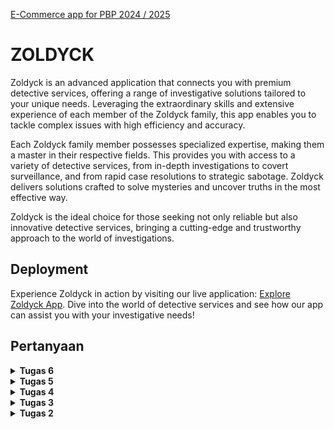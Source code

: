 [E-Commerce app for PBP 2024 / 2025](../)


# ZOLDYCK


Zoldyck is an advanced application that connects you with premium detective services, offering a range of investigative solutions tailored to your unique needs. Leveraging the extraordinary skills and extensive experience of each member of the Zoldyck family, this app enables you to tackle complex issues with high efficiency and accuracy.

Each Zoldyck family member possesses specialized expertise, making them a master in their respective fields. This provides you with access to a variety of detective services, from in-depth investigations to covert surveillance, and from rapid case resolutions to strategic sabotage. Zoldyck delivers solutions crafted to solve mysteries and uncover truths in the most effective way.

Zoldyck is the ideal choice for those seeking not only reliable but also innovative detective services, bringing a cutting-edge and trustworthy approach to the world of investigations.

## Deployment

Experience Zoldyck in action by visiting our live application: [Explore Zoldyck App](http://brenda-po-zoldyck.pbp.cs.ui.ac.id). Dive into the world of detective services and see how our app can assist you with your investigative needs!


## Pertanyaan

<details>
  <summary><strong>Tugas 6</strong></summary>

## Langkah-langkah Pengimplementasian
### Mengubah Tugas 5 Menjadi Menggunakan AJAX GET dan AJAX POST

**Membuat Fungsi untuk Menambahkan Mood dengan AJAX**
Tambahkan kedua impor berikut pada file `views.py` dan buatlah fungsi baru pada `views.py` dengan nama `add_mood_entry_ajax` yang menerima parameter `request` seperti berikut.

```python
from django.views.decorators.csrf import csrf_exempt
from django.views.decorators.http import require_POST

...

@csrf_exempt
@require_POST
def add_product_ajax(request):
    try:
        # Log the incoming data
        print("Received POST data:", request.POST)
        print("Received FILES:", request.FILES)

        name = request.POST.get("name")
        price = request.POST.get("price")
        description = request.POST.get("description")
        service = request.POST.get("service")
        experience = request.POST.get("experience")
        rating = request.POST.get("rating")
        stock = request.POST.get("stock")
        photo = request.FILES.get("photo")
        user = request.user

        new_product = Product(
            name=name,
            price=price,
            description=description,
            service=service,
            experience=experience,
            rating=rating,
            stock=stock,
            user=user
        )
        if photo:
            new_product.photo = photo
        new_product.save()

        # Return the new product data as JSON
        return HttpResponse(
            serializers.serialize('json', [new_product]),
            content_type='application/json',
        )
    except Exception as e:
        return HttpResponse(str(e), status=500)
```

**Menambahkan Routing Untuk Fungsi add_mood_entry_ajax**

Buka `urls.py` yang ada pada subdirektori main, impor fungsi `add_product_ajax` dan tambahkan path url ke dalam urlpatterns untuk mengakses fungsi yang sudah diimpor.

```python
from main.views import ..., add_mood_entry_ajax

...

urlpatterns = [
    ...
    path('create-product-ajax/', views.add_product_ajax, name='add_product_ajax'),
]
```

**Menampilkan Data Mood Entry dengan fetch() API**

Bukalah berkas `views.py` dan hapus dua baris berikut.

```python
model = Product.objects.filter(user=request.user)

...

'model': services,
```

Bukalah berkas `views.py` dan ubahlah baris pertama views untuk `show_json` dan `show_xml` seperti berikut.

```python
data = Product.objects.filter(user=request.user)```

Bukalah berkas `main.html`. Hapus bagian block conditional `services` untuk menampilkan `card_product` ketika kosong atau tidak. Untuk memperjelas, inilah block kode yang perlu kamu hapus.

```python
...
{% if not services %}
    <div class="flex flex-col items-center justify-center min-h-[24rem] p-6">
        <img src="{% static 'image/zoldyck-family.png' %}" alt="Sad face" class="w-32 h-32 mb-4"/>
        <p class="text-center text-gray-600 mt-4">Belum ada jasa pada Zoldyck Detective Services.</p>
    </div>
    {% else %}
    <!-- Only card_product is inside grid with 2 columns -->
    <div class="grid grid-cols-1 md:grid-cols-2 gap-8">
        {% for product in services %}
        {% include "card_product.html" %}
        {% endfor %}
    </div>
    {% endif %}
...
```

Setelah menghapus block conditional tersebut, tambahkan potongan kode ini di tempat yang sama.

```python
...
<div id="product_card"></div>
...
```

Buatlah block `<script>` di bagian bawah berkas (sebelum `{% endblock content %}`) dan buatlah fungsi baru pada block `<script>` tersebut dengan nama `getProduct`, `refreshProducts` yang digunakan untuk me-refresh data moods secara asinkronus, `addProduct` untuk menambahkan Data Product dengan AJAX, dan fungsi-fungsi JavaScript agar modal dapat berfungsi, apabiila menggunakan vanilla Tailwind. Serta, tambahkan sebuah event listener pada form yang ada di modal untuk menjalankan fungsi `addProduct()`.

```python
...
<script>
    const modal = document.getElementById('crudModal');
    const closeModalBtn = document.getElementById('closeModalBtn');
    const cancelButton = document.getElementById('cancelButton');
    const submitButton = document.getElementById('submitProduct');

    function showModal() {
        modal.classList.remove('hidden');
    }
    
    function hideModal() {
        modal.classList.add('hidden');
    }
    
    async function getProducts() {
        return fetch("{% url 'main:show_json' %}").then((res) => res.json())
    }
    
    async function addProduct() {
        const form = document.getElementById('productForm');
        const formData = new FormData(form);
        
        try {
            const response = await fetch("{% url 'main:add_product_ajax' %}", {
                method: "POST",
                body: formData,
            });
            
            if (!response.ok) {
                throw new Error('Network response was not ok');
            }
            
            const jsonResponse = await response.json();
            console.log('Server response:', jsonResponse);  // For debugging
            
            form.reset();
            hideModal();
            await refreshProducts();
        } catch (error) {
            console.error('Error:', error);
        }
    }

    async function refreshProducts() {
        try {
            const response = await fetch("{% url 'main:show_json' %}");
            const products = await response.json();
            
            const productContainer = document.getElementById("product_cards");
            productContainer.innerHTML = "";
            
            if (products.length === 0) {
                productContainer.innerHTML = `
                    <div class="flex flex-col items-center justify-center min-h-[24rem] p-6">
                        <img src="{% static 'image/zoldyck-family.png' %}" alt="No products" class="w-32 h-32 mb-4"/>
                        <p class="text-center text-gray-600 mt-4">Belum ada jasa pada Zoldyck Detective Services.</p>
                    </div>
                `;
            } else {
                const grid = document.createElement('div');
                grid.className = 'grid grid-cols-1 md:grid-cols-2 gap-8';
                
                products.forEach((item) => {
                    const name = DOMPurify.sanitize(item.fields.name);
                    const price = DOMPurify.sanitize(item.fields.price);
                    const photoUrl = item.fields.photo ? `/media/${item.fields.photo}` : '{% static "image/placeholder.png" %}';
                    const card = document.createElement('div');
                    card.className = 'bg-white rounded-lg shadow-md overflow-hidden transition-transform transform hover:scale-105 duration-300';
                    card.innerHTML = `
                        <div class="relative">
                            <img src="${photoUrl}" alt="${item.fields.name}" class="w-full h-64 object-cover">
                            
                            <div class="absolute bottom-0 left-0 right-0 bg-gradient-to-t from-black to-transparent p-6 text-white">
                                <h3 class="font-bold text-3xl mb-2">${item.fields.name}</h3>
                                <p class="text-lg mb-4">${item.fields.service}</p>
                            </div>
                        </div>
                        
                        <div class="flex justify-between items-center p-6">
                            <a href="/product/${item.pk}/" class="px-6 py-2 bg-blue-500 text-white text-lg font-medium rounded-full hover:bg-blue-600 transition">
                                Selengkapnya
                            </a>
                        </div>
                    `;
                    grid.appendChild(card);
                });
                productContainer.appendChild(grid);
            }
        } catch (error) {
            console.error('Error refreshing products:', error);
        }
    }

    // Make sure these event listeners are set up
    document.addEventListener('DOMContentLoaded', function() {
        document.getElementById('submitProduct').addEventListener('click', addProduct);
        document.getElementById('closeModalBtn').addEventListener('click', hideModal);
        document.getElementById('cancelButton').addEventListener('click', hideModal);
        refreshProducts();
    });
</script>
```

Ubahlah bagian tombol Add New Mood Entry dan tambahkan tombol baru untuk melakukan penambahan data dengan AJAX.

```python
...
        <a href="{% url 'main:create_product_form' %}" 
        class="inline-flex justify-center items-center px-8 py-3 border border-gray-300 text-base font-medium rounded-full text-gray-700 bg-white hover:bg-gray-50 focus:outline-none focus:ring-2 focus:ring-offset-2 focus:ring-gray-500">
            <span>Add New Product</span>
            <svg class="ml-2 w-5 h-5" fill="none" stroke="currentColor" viewBox="0 0 24 24">
                <path stroke-linecap="round" stroke-linejoin="round" stroke-width="2" d="M12 4v16m8-8H4"></path>
            </svg>
        </a>
        <button 
            data-modal-target="crudModal" 
            data-modal-toggle="crudModal" 
            class="inline-flex justify-center items-center px-8 py-3 border border-transparent text-base font-medium rounded-full text-white bg-gray-900 hover:bg-gray-800 focus:outline-none focus:ring-2 focus:ring-offset-2 focus:ring-gray-500"
            onclick="showModal();">
            <span>Add New Product by AJAX</span>
            <svg class="ml-2 w-5 h-5" fill="none" stroke="currentColor" viewBox="0 0 24 24">
                <path stroke-linecap="round" stroke-linejoin="round" stroke-width="2" d="M12 4v16m8-8H4"></path>
            </svg>
        </button>
...
```

**Menambahkan strip_tags untuk "Membersihkan" Data Baru**

Bukalah berkas `views.py` dan `forms.py` dan tambahkan impor berikut.

```python
from django.utils.html import strip_tags
```

Pada fungsi `add_mood_entry_ajax` di `views.py`, gunakanlah fungsi `strip_tags` pada data name dan price sebelum data tersebut dimasukkan ke dalam Product.

```python
...
@csrf_exempt
@require_POST
def add_product_ajax(request):
    try:
        # Log the incoming data
        print("Received POST data:", request.POST)
        print("Received FILES:", request.FILES)

        name = strip_tags(request.POST.get("name"))
        price = strip_tags(request.POST.get("price"))
...
```

Pada class `ProductEntryForm` di `forms.py ` tambahkan kedua method berikut.

```python
...
class ProductEntryForm(forms.ModelForm):
    class Meta:
...

    def clean_name(self):
        name = self.cleaned_data["name"]
        return strip_tags(name)

    def clean_price(self):
        price = self.cleaned_data["price"]
        return strip_tags(price)
```

**Membersihkan Data dengan DOMPurify**

Bukalah berkas `main.html` dan tambahkan potongan kode berikut pada block `meta`. Setelah itu, pada fungsi `refreshProduct` yang telah ditambahkan sebelumnya, tambahkan potongan kode berikut.

```python
{% block meta %}
...
<script src="https://cdn.jsdelivr.net/npm/dompurify@3.1.7/dist/purify.min.js"></script>
...
{% endblock meta %}

...

<script>
    ...
    async function refreshProduct() {
        ...
        products.forEach((item) => {
                    const name = DOMPurify.sanitize(item.fields.name);
                    const price = DOMPurify.sanitize(item.fields.price);
            ...
        });
        ...
    }
    ...
</script>
```

<br>
<br>
<hr>

# PERTANYAAN

###  Manfaat Penggunaan JavaScript dalam Pengembangan Aplikasi Web
1. **Interaktivitas**: JavaScript memungkinkan pengembang untuk membuat elemen interaktif di halaman web, seperti animasi, efek transisi, dan respons terhadap tindakan pengguna (seperti klik, hover, dll.).
2. **Manipulasi DOM**: JavaScript dapat digunakan untuk memodifikasi konten dan struktur halaman web secara dinamis melalui Document Object Model (DOM). Ini memungkinkan pembaruan tanpa perlu memuat ulang halaman.
3. **Pengelolaan Event**: JavaScript dapat mendengarkan dan merespons berbagai peristiwa, seperti input dari pengguna, sehingga aplikasi menjadi lebih responsif dan interaktif.
4. **Asynchronous Operations**: Dengan fitur seperti AJAX, JavaScript dapat melakukan permintaan ke server tanpa harus memuat ulang halaman, memungkinkan pengambilan data secara dinamis.
5. **Kompatibilitas**: JavaScript didukung oleh semua browser modern, sehingga memudahkan pengembang untuk menciptakan aplikasi web yang dapat diakses oleh berbagai pengguna.

<hr>


### Fungsi `await` pada `fetch()`
- **Fungsi `await`**: Ketika digunakan dengan `fetch()`, `await` digunakan untuk menunggu Promise yang dihasilkan oleh `fetch()` untuk menyelesaikan sebelum melanjutkan eksekusi kode berikutnya. Ini membuat kode lebih mudah dibaca dan ditulis karena menghindari callback yang kompleks.
  
- **Apa yang Terjadi Jika Tidak Menggunakan `await`**: Jika kita tidak menggunakan `await`, eksekusi kode akan terus berlanjut tanpa menunggu respons dari server. Ini berarti bahwa jika kita mencoba untuk menggunakan data yang seharusnya diperoleh dari `fetch()` sebelum Promise tersebut selesai, kita akan mendapatkan `undefined` atau kesalahan karena data tersebut belum siap.

<hr>


### Penggunaan Decorator `csrf_exempt` pada View untuk AJAX POST
- **CSRF Protection**: CSRF (Cross-Site Request Forgery) adalah serangan di mana pengguna tidak sah dapat mengirim permintaan yang tidak diinginkan atas nama pengguna yang sudah terautentikasi. Django secara default melindungi semua form dan permintaan POST dengan token CSRF.
  
- **Mengapa `csrf_exempt` Diperlukan**: Saat menggunakan AJAX untuk mengirimkan permintaan POST, kita mungkin tidak selalu mengirimkan token CSRF. Menggunakan `@csrf_exempt` pada view yang menangani permintaan AJAX POST memungkinkan kita untuk melewati pemeriksaan CSRF ini. Namun, ini harus dilakukan dengan hati-hati dan hanya jika kita yakin bahwa tidak ada risiko keamanan yang terlibat.

<hr>


### Pembersihan Data Input Pengguna di Backend
1. **Keamanan**: Mengandalkan pembersihan data di frontend saja tidak cukup. Pengguna dapat memanipulasi data yang dikirim dari frontend, sehingga validasi di backend sangat penting untuk memastikan integritas data.
2. **Konsistensi**: Pembersihan dan validasi data di backend memastikan bahwa semua data yang diterima oleh server sudah sesuai dengan yang diharapkan, terlepas dari bagaimana data tersebut dihasilkan di frontend.
3. **Pencegahan Serangan**: Validasi di backend dapat mencegah berbagai serangan, seperti SQL Injection dan XSS (Cross-Site Scripting), yang dapat terjadi jika data tidak dibersihkan dengan benar.
4. **Pengalaman Pengguna**: Dengan pembersihan data di backend, kita dapat memberikan umpan balik yang tepat kepada pengguna jika ada kesalahan dalam data yang mereka kirim, yang dapat meningkatkan pengalaman pengguna secara keseluruhan.


<br>
<br>
<hr>

</details>

<details>
  <summary><strong>Tugas 5</strong></summary>

## Langkah-langkah Pengimplementasian
### 1. Mengimplementasikan fungsi untuk menghapus dan mengedit product.

Buka `views.py` yang ada pada subdirektori `main`, dan buatlah fungsi baru bernama `edit_product` dan `delete_mod` yang menerima parameter `request` dan `id` dan tambahkan import pada bagian atas seperti berikut.

```python
from django.shortcuts import .., reverse
from django.http import .., HttpResponseRedirect

...

def edit_product(request, id):
    product = Product.objects.get(pk = id)
    form = ProductEntryForm(request.POST or None, instance=product)

    if form.is_valid() and request.method == "POST":
        form.save()
        return HttpResponseRedirect(reverse('main:show_model'))

    context = {'form': form}
    return render(request, "edit_product.html", context) 

def delete_product(request, id):
    product = Product.objects.get(pk = id)
    product.delete()
    return HttpResponseRedirect(reverse('main:show_model')) 
```

Lalu buatlah berkas HTML baru dengan nama `edit_product.html` pada subdirektori `main/templates`. 

```python
{% extends 'base.html' %}
{% load static %}
{% block meta %}
<title>Edit</title>
{% endblock meta %}

{% block content %}
{% include 'navbar.html' %}
<div class="flex flex-col min-h-screen bg-gray-100">
  <div class="container mx-auto px-4 py-8 mt-16 max-w-xl">
    <h1 class="text-3xl font-bold text-center mb-8 text-black">Edit Mood Entry</h1>
  
    <div class="bg-white rounded-lg p-6 form-style">
      <form method="POST" class="space-y-6">
          {% csrf_token %}
          {% for field in form %}
              <div class="flex flex-col">
                  <label for="{{ field.id_for_label }}" class="mb-2 font-semibold text-gray-700">
                      {{ field.label }}
                  </label>
                  <div class="w-full">
                      {{ field }}
                  </div>
                  {% if field.help_text %}
                      <p class="mt-1 text-sm text-gray-500">{{ field.help_text }}</p>
                  {% endif %}
                  {% for error in field.errors %}
                      <p class="mt-1 text-sm text-red-600">{{ error }}</p>
                  {% endfor %}
              </div>
          {% endfor %}
          <div class="flex justify-center mt-6">
              <button type="submit" class="bg-indigo-600 text-white font-semibold px-6 py-3 rounded-lg hover:bg-indigo-700 transition duration-300 ease-in-out w-full">
                  Edit Product
              </button>
          </div>
      </form>
  </div>
  </div>
</div>
{% endblock %}
```

Buka `urls.py` yang berada pada direktori `main` dan import fungsi `edit_product` dan `delete_product` yang sudah dibuat dan tambahkan path url ke dalam `urlpatterns` untuk mengakses fungsi yang sudah di import.

```python
from main.views import ..., edit_mood, delete_mood

urlpatterns = [
    ...
    path('edit-product/<uuid:id>', edit_product, name='edit_product'),
    path('delete/<uuid:id>', delete_product, name='delete_product'),
]
```

Terakhir, bukalah berkas `main.html` yang ada pada folder `main/templates` dan ubahlah kode yang sudah ada menjadi seperti berikut agar terdapat tombol hapus untuk setiap produk.

```python
...
<tr>
    ...
    <td>
        <a href="{% url 'main:edit_mood' mood_entry.pk %}">
            <button>
                Edit
            </button>
        </a>
    </td>
    <td>
        <a href="{% url 'main:delete_mood' mood_entry.pk %}">
            <button>
                Delete
            </button>
        </a>
    </td>
</tr>
...
```

### 2. Membuat navigation bar (navbar) untuk fitur-fitur pada aplikasi yang responsive terhadap perbedaan ukuran device, khususnya mobile dan desktop.

Buatlah berkas HTML baru dengan nama `navbar.html` pada folder `templates/` di root directory. 

```python
{% load static %}

<nav class="bg-black shadow-lg fixed top-0 left-0 z-40 w-screen">
  <div class="max-w-7xl mx-auto px-4 sm:px-6 lg:px-8">
    <div class="flex items-center justify-between h-16">
      <div class="flex items-center">
        <!-- Nama Zoldyck -->
        <h1 class="text-white font-bold text-lg">Zoldyck</h1>
      </div>
      <!-- Navbar Links -->
      <ul class="hidden md:flex space-x-6">
        <li><a href="#" class="text-gray-300 text-sm hover:text-white transition duration-300">Home</a></li>
        <li><a href="#" class="text-gray-300 text-sm hover:text-white transition duration-300">Products</a></li>
        <li><a href="#" class="text-gray-300 text-sm hover:text-white transition duration-300">Cart</a></li>
        <li><a href="#" class="text-gray-300 text-sm hover:text-white transition duration-300">Contact</a></li>
      </ul>
      <!-- User Authentication Links -->
      <div class="hidden md:flex items-center space-x-4">
        {% if user.is_authenticated %}
          <!-- Welcome User and Logout Button -->
          <span class="text-gray-300 text-sm">Welcome, {{ user.username }}</span>
          <a href="{% url 'main:logout' %}" class="text-white bg-black hover:bg-gray-800 font-bold py-2 px-4 rounded transition duration-300">
            ⏻
          </a>
        {% else %}
          <!-- Login and Register Buttons -->
          <a href="{% url 'main:login' %}" class="bg-blue-500 hover:bg-blue-600 text-white font-bold py-2 px-4 rounded transition duration-300">
            Login
          </a>
          <a href="{% url 'main:register' %}" class="bg-green-500 hover:bg-green-600 text-white font-bold py-2 px-4 rounded transition duration-300">
            Register
          </a>
        {% endif %}
      </div>
      <!-- Mobile Menu Button -->
      <div class="md:hidden flex items-center">
        <button class="mobile-menu-button">
          <svg class="w-6 h-6 text-white" fill="none" stroke-linecap="round" stroke-linejoin="round" stroke-width="2" viewBox="0 0 24 24" stroke="currentColor">
            <path d="M4 6h16M4 12h16M4 18h16"></path>
          </svg>
        </button>
      </div>
    </div>
  </div>

  <!-- Mobile Menu -->
  <div class="mobile-menu hidden md:hidden px-4 w-full">
    <ul class="space-y-1">
      <li><a href="#" class="block text-gray-300 hover:text-white py-2 px-4 rounded">Home</a></li>
      <li><a href="#" class="block text-gray-300 hover:text-white py-2 px-4 rounded">Products</a></li>
      <li><a href="#" class="block text-gray-300 hover:text-white py-2 px-4 rounded">Cart</a></li>
      <li><a href="#" class="block text-gray-300 hover:text-white py-2 px-4 rounded">Contact</a></li>
      {% if user.is_authenticated %}
        <li><span class="block text-gray-300 py-2 px-4">Welcome, {{ user.username }}</span></li>
        <li><a href="{% url 'main:logout' %}" class="block text-center text-white bg-black hover:bg-gray-800 font-bold py-2 px-4 rounded transition duration-300">
          ⏻
        </a></li>
      {% else %}
        <li><a href="{% url 'main:login' %}" class="block text-center bg-blue-500 hover:bg-blue-600 text-white font-bold py-2 px-4 rounded transition duration-300">Login</a></li>
        <li><a href="{% url 'main:register' %}" class="block text-center bg-green-500 hover:bg-green-600 text-white font-bold py-2 px-4 rounded transition duration-300">Register</a></li>
      {% endif %}
    </ul>
  </div>

  <!-- Script for Mobile Menu Toggle -->
  <script>
    const btn = document.querySelector("button.mobile-menu-button");
    const menu = document.querySelector(".mobile-menu");

    btn.addEventListener("click", () => {
      menu.classList.toggle("hidden");
    });
  </script>
</nav>
```

Kemudian, tautkan navbar tersebut ke dalam `main.html`, `create_mood_entry.html`, dan `edit_mood.html` yang berada di subdirektori `main/templates/` dengan menggunakan tags include:

```pyhton
{% extends 'base.html' %}
{% block content %}
{% include 'navbar.html' %}
...
{% endblock content%}
```

### 3. Kustomisasi halaman daftar product menjadi lebih menarik dan responsive.

Kustomisasi halaman login, register, dan tambah product semenarik mungkin.

**Login**
<img width="1440" alt="Screenshot 2024-10-02 at 11 24 42" src="https://github.com/user-attachments/assets/2cc0fa9a-2743-4f9f-9c0e-8aca55162033">


**Register**
<img width="1440" alt="Screenshot 2024-10-02 at 11 25 39" src="https://github.com/user-attachments/assets/f4fc1e0e-b5e9-4bff-b3c7-181a562bea9d">


**Daftar Produk**

Jika pada aplikasi belum ada product yang tersimpan, halaman daftar product akan menampilkan gambar dan pesan bahwa belum ada product yang terdaftar.
<img width="1440" alt="Screenshot 2024-10-02 at 11 28 06" src="https://github.com/user-attachments/assets/a2f15f2d-561f-4f22-8af2-e0da7eab307b">


Jika sudah ada product yang tersimpan, halaman daftar product akan menampilkan detail setiap product dengan menggunakan card.
<img width="1440" alt="Screenshot 2024-10-02 at 11 29 31" src="https://github.com/user-attachments/assets/30c6a5d2-07c7-42b4-a966-226691fff6f4">


Untuk setiap card product, buatlah dua buah button untuk mengedit dan menghapus product pada card tersebut!
<img width="1440" alt="Screenshot 2024-10-02 at 11 31 20" src="https://github.com/user-attachments/assets/8c48b1bf-8eda-47b6-b6ed-06232462ecd0">


Buatlah navigation bar (navbar) untuk fitur-fitur pada aplikasi yang responsive terhadap perbedaan ukuran device, khususnya mobile dan desktop.

**Kondisi navbar untuk versi mobile:**
<img width="971" alt="Screenshot 2024-10-02 at 11 32 40" src="https://github.com/user-attachments/assets/c9c46728-a34d-4e81-a8fd-ec221d86bd62">
<img width="923" alt="Screenshot 2024-10-02 at 11 33 14" src="https://github.com/user-attachments/assets/3db92999-fe56-42d1-9ae2-84a32aba7087">


**Kondisi navbar untuk versi desktop:**
<img width="1440" alt="Screenshot 2024-10-02 at 11 31 57" src="https://github.com/user-attachments/assets/6428902a-b342-4a36-b22b-5921a20c0236">
<img width="1440" alt="Screenshot 2024-10-02 at 11 27 01" src="https://github.com/user-attachments/assets/63116829-7beb-40f9-879a-d0de2e6447a6">



<br>
<br>
<hr>

# PERTANYAAN

###  Jika terdapat beberapa CSS selector untuk suatu elemen HTML, jelaskan urutan prioritas pengambilan CSS selector tersebut!

Dalam CSS, urutan prioritas atau **CSS specificity** menentukan aturan mana yang akan diterapkan pada elemen HTML ketika ada beberapa selektor yang dapat berlaku. Setiap jenis selektor dalam CSS memiliki bobot atau nilai specific yang berbeda, dan aturan dengan specificitas yang lebih tinggi akan diutamakan. Urutan prioritas ini ditentukan oleh empat komponen utama:

1. **Inline styles**: Gaya yang langsung diterapkan di elemen HTML dengan menggunakan atribut `style`. Misalnya, `<div style="color: red;">`. Inline styles memiliki specificitas tertinggi dibandingkan selektor lain.

2. **ID selectors**: Selektor yang menggunakan ID elemen HTML dengan karakter `#` diikuti oleh nama ID, seperti `#my-id`. Selektor ID memiliki specificitas tinggi karena ID unik untuk setiap elemen.

3. **Class selectors, attribute selectors, dan pseudo-classes**: Selektor ini memiliki specificitas yang lebih rendah dibandingkan ID. Ini mencakup:
   - **Class selectors** menggunakan titik `.` diikuti nama kelas, seperti `.my-class`.
   - **Attribute selectors** menargetkan elemen dengan atribut tertentu, seperti `[type="text"]`.
   - **Pseudo-classes** menargetkan keadaan khusus elemen, seperti `:hover` atau `:nth-child(2)`.

4. **Type selectors dan pseudo-elements**: Ini adalah selektor dengan specificitas paling rendah. Mereka mencakup:
   - **Type selectors** (atau selektor elemen) menargetkan elemen HTML berdasarkan nama tag, seperti `div`, `p`, atau `h1`.
   - **Pseudo-elements** menargetkan bagian tertentu dari elemen, seperti `::before`, `::after`.


Cara Menghitung Specificity:

Specificity dinyatakan sebagai empat angka terpisah yang diurutkan secara hirarkis dari kiri ke kanan:

- Inline styles dihitung sebagai `1,0,0,0`.
- ID selectors dihitung sebagai `0,1,0,0`.
- Class selectors, attribute selectors, dan pseudo-classes dihitung sebagai `0,0,1,0`.
- Type selectors dan pseudo-elements dihitung sebagai `0,0,0,1`.

Contohnya:
- Inline style: `1,0,0,0`.
- `#my-id`: `0,1,0,0`.
- `.my-class`: `0,0,1,0`.
- `div`: `0,0,0,1`.

Jika ada beberapa aturan CSS yang berlaku untuk elemen yang sama, browser akan menerapkan aturan dengan nilai specificitas yang lebih tinggi.

Urutan Penerapan Aturan CSS (Specificity Cascade):
Jika beberapa aturan memiliki nilai specificitas yang sama, aturan yang muncul **paling akhir** dalam file CSS akan diterapkan. Jika ada beberapa aturan dengan specificitas yang berbeda, aturan dengan specificitas tertinggi akan diterapkan.

***Contoh:***
```html
<!DOCTYPE html>
<html>
<head>
  <style>
    #my-id { color: blue; }        /* ID selector */
    .my-class { color: green; }    /* Class selector */
    p { color: red; }              /* Type selector */
  </style>
</head>
<body>
  <p id="my-id" class="my-class">Hello World!</p>
</body>
</html>
```

Pada contoh di atas:
- `p` menggunakan type selector `p` dengan specificitas `0,0,0,1`.
- `.my-class` menggunakan class selector dengan specificitas `0,0,1,0`.
- `#my-id` menggunakan ID selector dengan specificitas `0,1,0,0`.

Karena specificitas ID lebih tinggi dibanding class dan type selectors, teks "Hello World!" akan berwarna **biru** meskipun ada aturan class dan type selector lainnya.

Urutan Tambahan: **!important**
Deklarasi `!important` dapat digunakan untuk memaksa aturan CSS agar memiliki prioritas tertinggi, terlepas dari specificitasnya. Namun, ini harus digunakan dengan hati-hati karena dapat membuat pengelolaan CSS lebih sulit.

***Contoh:***
```css
p { color: red !important; } /* This will override other selectors */
```

Pada kasus ini, meskipun ada aturan lain yang lebih spesifik, aturan dengan `!important` akan menang.

***Kesimpulan***
Urutan prioritas pengambilan CSS selector mengikuti specificitas yang dihitung berdasarkan:
1. Inline styles (specificitas tertinggi),
2. Selektor ID,
3. Selektor class, atribut, dan pseudo-classes,
4. Selektor elemen dan pseudo-elements (specificitas terendah).

Jika dua atau lebih selektor memiliki specificitas yang sama, aturan yang didefinisikan paling akhir dalam stylesheet akan diutamakan. `!important` akan mengesampingkan semua specificitas kecuali ada `!important` lain yang bersaing, di mana specificitas juga menjadi faktor pertimbangan.

<hr>


###  Mengapa responsive design menjadi konsep yang penting dalam pengembangan aplikasi web? Berikan contoh aplikasi yang sudah dan belum menerapkan responsive design!

**Responsive design** adalah konsep penting dalam pengembangan aplikasi web karena memungkinkan tampilan dan fungsionalitas situs web untuk menyesuaikan secara otomatis dengan berbagai ukuran layar dan perangkat, seperti smartphone, tablet, dan desktop. Seiring dengan peningkatan akses web melalui perangkat mobile, memiliki desain yang responsif menjadi krusial untuk memberikan pengalaman pengguna yang optimal dan memastikan aplikasi web dapat diakses di mana saja dan kapan saja.

Berikut adalah beberapa alasan mengapa **responsive design** menjadi sangat penting:

1. **Peningkatan Pengalaman Pengguna (User Experience)**
   Responsive design memastikan bahwa pengguna mendapatkan tampilan dan fungsi yang sesuai dengan perangkat yang mereka gunakan. Navigasi yang lebih mudah, teks yang dapat dibaca, dan elemen interaktif yang tepat ukurannya membuat pengguna merasa nyaman dan tidak frustrasi, sehingga meningkatkan keterlibatan dan loyalitas pengguna.

2. **Fleksibilitas Lintas Perangkat**
   Dengan responsivitas, aplikasi web akan otomatis menyesuaikan tampilan dan tata letak ketika diakses dari perangkat yang berbeda, seperti laptop, tablet, atau ponsel. Ini meminimalkan kebutuhan untuk mengembangkan versi terpisah untuk perangkat mobile atau desktop, menghemat waktu dan biaya pengembangan.

3. **SEO dan Kinerja di Mesin Pencari**
   Mesin pencari seperti Google memberikan preferensi pada situs yang mobile-friendly. Dengan memiliki desain yang responsif, situs web akan mendapatkan peringkat lebih tinggi di hasil pencarian, terutama untuk pengguna yang mencari melalui perangkat mobile. Google juga menggunakan indeks mobile-first, artinya mereka terutama menilai versi mobile dari situs web.

4. **Mengakomodasi Perubahan Tren Pengguna**
   Pengguna internet saat ini mengakses konten melalui berbagai perangkat. Statistika menunjukkan bahwa jumlah pengguna internet mobile terus meningkat, sehingga desain yang hanya dioptimalkan untuk desktop akan kehilangan banyak pengunjung potensial. Desain responsif menjaga aplikasi tetap relevan seiring perubahan tren penggunaan.

5. **Efisiensi Pengembangan dan Pemeliharaan**
   Dengan hanya perlu memelihara satu versi kode yang berfungsi di semua perangkat, pengembang dapat mengurangi kompleksitas dalam pengembangan dan pemeliharaan aplikasi web. Tanpa perlu membuat dan mengelola situs terpisah untuk perangkat mobile dan desktop, proses pengembangan menjadi lebih efisien.

Contoh Aplikasi yang Menerapkan dan Tidak Menerapkan Responsive Design

1. **Aplikasi yang Sudah Menerapkan Responsive Design**:
   - **Apple**: Website resmi Apple (https://www.apple.com) merupakan contoh klasik dari situs yang menerapkan responsive design. Baik di desktop maupun mobile, website ini menyesuaikan ukuran gambar, teks, dan tata letaknya secara otomatis sehingga tetap terlihat rapi dan mudah dinavigasi di berbagai perangkat.
   - **Twitter**: Aplikasi web Twitter (https://www.twitter.com) juga sangat responsif, menyesuaikan tampilan feed, ikon, dan navigasi dengan ukuran layar yang berbeda-beda. Tampilan di smartphone tetap memberikan pengalaman yang optimal tanpa harus membuat aplikasi terpisah.

2. **Aplikasi yang Belum Menerapkan Responsive Design**:
   - **Contoh Situs Berita Lokal Lama**: Beberapa situs berita lokal lama masih belum menerapkan responsive design, sehingga ketika diakses melalui perangkat mobile, teks dan elemen-elemen situs tersebut terlalu kecil atau tata letaknya tidak sesuai. Pengguna harus melakukan zoom in dan scroll secara horizontal untuk membaca konten, yang mengakibatkan pengalaman pengguna yang buruk.
   - **Situs Web Institusi Pendidikan Tertentu**: Beberapa situs universitas atau sekolah yang menggunakan desain lama tidak responsif, sehingga saat diakses melalui perangkat mobile, tampilannya kacau, menu tersembunyi, atau elemen penting sulit diakses.

***Kesimpulan:***
Responsive design sangat penting dalam pengembangan aplikasi web modern untuk memastikan pengalaman pengguna yang baik di berbagai perangkat, meningkatkan SEO, dan menghemat biaya pengembangan serta pemeliharaan. Dengan meningkatnya akses internet melalui perangkat mobile, situs yang tidak responsif akan ketinggalan dibandingkan kompetitornya yang sudah mengadopsi desain ini.

<hr>

### Jelaskan perbedaan antara margin, border, dan padding, serta cara untuk mengimplementasikan ketiga hal tersebut!

**Margin**, **border**, dan **padding** adalah tiga properti penting dalam CSS yang digunakan untuk mengatur tata letak dan jarak antar elemen dalam sebuah halaman web. Masing-masing memiliki fungsi yang berbeda, namun semuanya membantu dalam mengontrol ruang di sekitar elemen.

1. **Margin**
   - **Definisi**: Margin adalah ruang kosong di luar batas (border) elemen. Margin digunakan untuk mengatur jarak antara elemen yang satu dengan elemen lainnya.
   - **Fungsi**: Mengatur jarak antar elemen di luar elemen itu sendiri. Tidak mempengaruhi ukuran elemen, hanya menambah jarak dari elemen lain di sekitarnya.
   - **Implementasi**: Anda dapat mengatur margin di semua sisi elemen (atas, kanan, bawah, kiri) atau secara spesifik untuk masing-masing sisi.
   
   **Contoh CSS:**
   ```css
   div {
     margin: 20px; /* Margin di semua sisi sebesar 20px */
   }

   p {
     margin-top: 10px;      /* Margin di sisi atas */
     margin-right: 15px;    /* Margin di sisi kanan */
     margin-bottom: 20px;   /* Margin di sisi bawah */
     margin-left: 5px;      /* Margin di sisi kiri */
   }
   ```

   **Properti Shorthand:**
   ```css
   div {
     margin: 10px 15px 20px 5px; /* Atas, kanan, bawah, kiri */
   }
   ```

2. **Border**
   - **Definisi**: Border adalah garis yang mengelilingi konten elemen dan padding. Border berada di antara padding dan margin.
   - **Fungsi**: Memberikan garis atau batas visual di sekitar elemen. Border dapat memiliki warna, ketebalan, dan gaya (seperti solid, dashed, atau dotted).
   - **Implementasi**: Border dapat diterapkan di semua sisi elemen atau hanya pada sisi-sisi tertentu (atas, kanan, bawah, kiri).

   **Contoh CSS:**
   ```css
   div {
     border: 2px solid black; /* Border semua sisi dengan ketebalan 2px, gaya solid, dan warna hitam */
   }

   p {
     border-top: 3px dashed red;    /* Border atas dengan gaya dashed */
     border-right: 5px dotted blue; /* Border kanan dengan gaya dotted */
   }
   ```

   **Properti Shorthand:**
   ```css
   div {
     border: 2px dashed green; /* Ketebalan, gaya, dan warna */
   }
   ```

3. **Padding**
   - **Definisi**: Padding adalah ruang di dalam elemen antara konten dan border. Padding menambah ruang di dalam elemen tetapi tidak menambah ukuran elemen di luar.
   - **Fungsi**: Mengatur ruang antara konten dan border. Padding berguna untuk memberikan ruang agar konten tidak menempel langsung pada batas border.
   - **Implementasi**: Seperti margin, padding dapat diatur untuk semua sisi atau secara individual untuk sisi atas, kanan, bawah, dan kiri.

   **Contoh CSS:**
   ```css
   div {
     padding: 10px; /* Padding semua sisi sebesar 10px */
   }

   p {
     padding-top: 5px;      /* Padding sisi atas */
     padding-right: 10px;   /* Padding sisi kanan */
     padding-bottom: 15px;  /* Padding sisi bawah */
     padding-left: 20px;    /* Padding sisi kiri */
   }
   ```

   **Properti Shorthand:**
   ```css
   div {
     padding: 10px 20px 15px 5px; /* Atas, kanan, bawah, kiri */
   }
   ```

***Diagram Hubungan Margin, Border, dan Padding***

```
+----------------------------+    <-- Margin (ruang di luar elemen)
|        margin              |
+----------------------------+    <-- Border (garis elemen)
|         border             |
+----------------------------+    <-- Padding (ruang dalam elemen)
|         padding            |
|   +--------------------+   |   <-- Konten (teks, gambar, dsb.)
|   |      Content       |   |
|   +--------------------+   |
+----------------------------+
```

Perbedaan Utama:
- **Margin** mengontrol ruang di luar elemen (antara elemen dengan elemen lain).
- **Border** adalah garis yang mengelilingi elemen dan berada di antara padding dan margin.
- **Padding** mengontrol ruang di dalam elemen, antara konten dan border.

***Contoh Implementasi Semua Properti:***

```html
<!DOCTYPE html>
<html lang="en">
<head>
  <meta charset="UTF-8">
  <meta name="viewport" content="width=device-width, initial-scale=1.0">
  <title>Margin, Border, and Padding Example</title>
  <style>
    .box {
      margin: 20px;         /* Margin di luar elemen */
      border: 2px solid black; /* Border hitam dengan ketebalan 2px */
      padding: 15px;        /* Padding di dalam elemen */
      background-color: lightblue; /* Warna latar belakang elemen */
    }
  </style>
</head>
<body>

  <div class="box">
    Ini adalah contoh elemen dengan margin, border, dan padding.
  </div>

</body>
</html>
```

Pada contoh di atas:
- **Margin** menambah ruang di luar elemen `.box` dari elemen lain.
- **Border** memberikan garis di sekitar elemen.
- **Padding** menambah ruang antara teks konten dan border.

***Kesimpulan:***
- **Margin** digunakan untuk menambah jarak antara elemen dan sekelilingnya.
- **Border** digunakan untuk menambah batas atau garis di sekitar elemen.
- **Padding** digunakan untuk menambah ruang antara konten elemen dan border.
 
Dengan menggabungkan ketiganya, kita bisa mengontrol penempatan dan ruang dari elemen-elemen dalam tata letak halaman web.

<hr>

### Jelaskan konsep flex box dan grid layout beserta kegunaannya!

**Flexbox** dan **Grid Layout** adalah dua sistem tata letak yang sangat kuat dalam CSS yang digunakan untuk mengatur elemen-elemen dalam sebuah halaman web. Keduanya memiliki tujuan yang serupa, yaitu mempermudah pengaturan tata letak, tetapi mereka digunakan untuk kasus-kasus yang berbeda dan menawarkan pendekatan yang berbeda pula dalam tata letak halaman.

**1. Flexbox (Flexible Box Layout)**

**Konsep Flexbox**
Flexbox adalah sistem tata letak satu dimensi yang dirancang untuk mengatur elemen-elemen dalam satu arah, baik secara **horizontal** (baris) atau **vertikal** (kolom). Flexbox sangat berguna untuk mengatur tata letak elemen yang berubah-ubah ukurannya, baik itu elemen yang bersifat responsif maupun elemen dengan konten dinamis.

Flexbox terdiri dari dua komponen utama:
- **Flex container**: Elemen pembungkus yang memiliki properti `display: flex;`. Flex container akan menentukan bagaimana elemen-elemen di dalamnya diatur.
- **Flex items**: Elemen-elemen anak di dalam flex container yang akan diatur berdasarkan aturan flexbox.

Kegunaan Flexbox:
- Mengatur elemen dalam satu dimensi (baris atau kolom).
- Membuat elemen responsif secara otomatis sesuai dengan ukuran kontainer tanpa menggunakan banyak media query.
- Mengatur posisi elemen dengan mudah menggunakan properti seperti `justify-content` dan `align-items`.
- Mengatur perataan dan distribusi ruang antara elemen secara fleksibel.

Properti Utama Flexbox:
- **display: flex;** – Mengubah elemen menjadi flex container.
- **flex-direction** – Menentukan arah aliran elemen (row, row-reverse, column, column-reverse).
- **justify-content** – Mengatur posisi elemen di sepanjang sumbu utama (horizontal jika flex-direction adalah row).
- **align-items** – Mengatur perataan elemen di sepanjang sumbu silang (vertikal jika flex-direction adalah row).
- **flex-wrap** – Menentukan apakah elemen akan membungkus atau tetap dalam satu baris.
- **align-self** – Mengatur perataan elemen individual di sepanjang sumbu silang.

**2. Grid Layout**

**Konsep Grid Layout**
CSS Grid Layout adalah sistem tata letak dua dimensi yang memungkinkan pengaturan elemen secara **horizontal** dan **vertikal**. Grid memberikan kontrol yang lebih baik untuk membuat tata letak kompleks yang melibatkan baris dan kolom, menjadikannya alat yang sangat kuat untuk membuat grid pada halaman web.

Dengan Grid Layout, kita dapat menentukan jumlah baris dan kolom yang spesifik serta mendefinisikan ukuran masing-masing elemen dalam grid. Elemen dalam grid dapat ditempatkan di baris dan kolom tertentu, atau bisa membentang beberapa baris atau kolom.

Kegunaan Grid Layout:
- Mengatur elemen dalam dua dimensi (baris dan kolom).
- Membuat tata letak yang kompleks, seperti tata letak halaman yang terdiri dari header, sidebar, konten utama, dan footer.
- Mengontrol ukuran baris dan kolom secara eksplisit atau otomatis.
- Mengatur elemen agar menempati beberapa baris atau kolom sekaligus (spanning).
- Sangat fleksibel untuk tata letak yang memerlukan struktur grid yang jelas, seperti galeri gambar, dashboard, atau halaman yang memerlukan tata letak terstruktur.

Properti Utama Grid Layout:
- **display: grid;** – Mengubah elemen menjadi grid container.
- **grid-template-columns** – Menentukan jumlah dan ukuran kolom dalam grid.
- **grid-template-rows** – Menentukan jumlah dan ukuran baris dalam grid.
- **grid-column** – Menentukan tempat elemen di grid berdasarkan kolom.
- **grid-row** – Menentukan tempat elemen di grid berdasarkan baris.
- **gap** – Mengatur jarak antar elemen grid.


Perbedaan Antara Flexbox dan Grid Layout

| **Flexbox**                     | **Grid Layout**                   |
|----------------------------------|-----------------------------------|
| Sistem tata letak **satu dimensi** (horizontal atau vertikal) | Sistem tata letak **dua dimensi** (horizontal dan vertikal) |
| Cocok untuk tata letak yang fleksibel dan responsif dalam satu arah (misalnya baris produk) | Cocok untuk tata letak yang kompleks dengan banyak elemen dan struktur grid jelas |
| Elemen diatur berdasarkan urutan dalam HTML | Elemen bisa diatur di baris atau kolom mana saja tanpa memperhatikan urutan HTML |
| Sangat mudah untuk tata letak sederhana seperti menu navigasi atau galeri foto | Lebih cocok untuk struktur halaman penuh seperti dashboard atau layout yang memerlukan header, sidebar, konten, dan footer |
| Tidak ada kontrol eksplisit atas baris | Mengizinkan kontrol eksplisit pada baris dan kolom |

**Kapan Menggunakan Flexbox atau Grid?**
- Gunakan **Flexbox** jika tata letak Anda membutuhkan fleksibilitas dalam satu dimensi, misalnya ketika Anda ingin mengatur elemen secara dinamis berdasarkan ruang yang tersedia (misalnya, menu, galeri produk).
- Gunakan **Grid Layout** jika Anda memerlukan tata letak yang lebih kompleks dengan elemen yang ditempatkan di beberapa baris dan kolom, seperti layout halaman dengan bagian header, konten, sidebar, dan footer yang jelas.

***Kesimpulan***
Flexbox dan Grid Layout menawarkan pendekatan yang berbeda untuk menyusun tata letak halaman web. Flexbox sangat cocok untuk tata letak sederhana yang fleksibel dalam satu arah, sedangkan Grid Layout memberikan kontrol penuh untuk mengatur elemen secara dua dimensi. Penggunaan keduanya tergantung pada kompleksitas dan kebutuhan tata letak halaman yang sedang dikembangkan.

<br>
<br>
<hr>

</details>



<details>
  <summary><strong>Tugas 4</strong></summary>

## Langkah-langkah Pengimplementasian
### 1. Mengimplementasikan fungsi registrasi, login, dan logout

Buka `views.py` yang ada pada subdirektori `main` pada proyek, lalu tambahkan import `UserCreationForm`, `messages`, `authenticate`, `login`, `AuthenticationForm`, `logout`, dan `login_required` pada bagian paling atas.

```python
from django.contrib.auth.forms import UserCreationForm, AuthenticationForm
from django.contrib.auth import authenticate, login, logout
from django.contrib import messages
from django.contrib.auth.decorators import login_required
```

Tambahkan fungsi `register` ke dalam `views.py`. Fungsi ini berfungsi untuk menghasilkan formulir registrasi secara otomatis dan menghasilkan akun pengguna ketika data di-submit dari form.

```python
def register(request):
    form = UserCreationForm()

    if request.method == "POST":
        form = UserCreationForm(request.POST)
        if form.is_valid():
            form.save()
            messages.success(request, 'Your account has been successfully created!')
            return redirect('main:login')
    context = {'form':form}
    return render(request, 'register.html', context)
```

Buatlah berkas HTML baru dengan nama `register.html` pada direktori `main/templates` dan isi dengan template berikut

```python
{% extends 'base.html' %}

{% block meta %}
<title>Register</title>
{% endblock meta %}

{% block content %}

<div class="login">
  <h1>Register</h1>

  <form method="POST">
    {% csrf_token %}
    <table>
      {{ form.as_table }}
      <tr>
        <td></td>
        <td><input type="submit" name="submit" value="Daftar" /></td>
      </tr>
    </table>
  </form>

  {% if messages %}
  <ul>
    {% for message in messages %}
    <li>{{ message }}</li>
    {% endfor %}
  </ul>
  {% endif %}
</div>

{% endblock content %}
```

Tambahkan fungsi `login_user` ke dalam `views.py`. Fungsi ini berfungsi untuk mengautentikasi pengguna yang ingin login.

```python
def login_user(request):
   if request.method == 'POST':
      form = AuthenticationForm(data=request.POST)

      if form.is_valid():
            user = form.get_user()
            login(request, user)
            return redirect('main:show_main')

   else:
      form = AuthenticationForm(request)
   context = {'form': form}
   return render(request, 'login.html', context)
```

Buatlah berkas HTML baru dengan nama login.html pada direktori main/templates dan isi dengan template berikut.

```python
{% extends 'base.html' %}

{% block meta %}
<title>Login</title>
{% endblock meta %}

{% block content %}
<div class="login">
  <h1>Login</h1>

  <form method="POST" action="">
    {% csrf_token %}
    <table>
      {{ form.as_table }}
      <tr>
        <td></td>
        <td><input class="btn login_btn" type="submit" value="Login" /></td>
      </tr>
    </table>
  </form>

  {% if messages %}
  <ul>
    {% for message in messages %}
    <li>{{ message }}</li>
    {% endfor %}
  </ul>
  {% endif %} Don't have an account yet?
  <a href="{% url 'main:register' %}">Register Now</a>
</div>

{% endblock content %}
```

Tambahkan fungsi `logout_user` ke dalam `views.py`. Fungsi ini berfungsi untuk melakukan mekanisme logout.

```python
def logout_user(request):
    logout(request)
    return redirect('main:login')
```

Bukalah berkas `main.html` yang ada pada direktori `main/templates `dan tambahkan potongan kode di bawah ini setelah hyperlink tag untuk Add New Product Form.

```pyhton
...
<a href="{% url 'main:logout' %}">
  <button>Logout</button>
</a>
...
```

Buka `urls.py` yang ada pada subdirektori `main`, impor fungsi dan tambahkan path url ke dalam `urlpatterns` untuk mengakses funsi yang sudah diimpor 

```python
from main.views import register, login_user, logout_user

 urlpatterns = [
     ...
     path('register/', register, name='register'),
     path('login/', login_user, name='login'),
     path('logout/', logout_user, name='logout'),
 ]
```

Tambahkan potongan kode `@login_required(login_url='/login')` di atas fungsi `show_model` agar halaman main hanya dapat diakses oleh pengguna yang sudah login (terautentikasi).

```python
...
@login_required(login_url='/login')
def show_main(request):
...
```

### 2. Menggunakan Data Dari Cookies

Buka kembali `views.py` yang ada pada subdirektori `main`. Tambahkan import `HttpResponseRedirect`, `reverse`, dan `datetime` pada bagian paling atas.

```python
import datetime
from django.http import HttpResponseRedirect
from django.urls import reverse
```

Pada fungsi `login_user`, tambahkan fungsionalitas menambahkan cookie yang bernama `last_login` untuk melihat kapan terakhir kali pengguna melakukan login. Ganti kode yang ada pada blok `if form.is_valid()` menjadi potongan kode berikut.

```python
...
if form.is_valid():
    user = form.get_user()
    login(request, user)
    response = HttpResponseRedirect(reverse("main:show_main"))
    response.set_cookie('last_login', str(datetime.datetime.now()))
    return response
...
```

Pada fungsi `show_main`, tambahkan potongan kode `'last_login': request.COOKIES['last_login']` ke dalam variabel context.

Lalu, ubah fungsi `logout_user` menjadi 

```python
def logout_user(request):
    logout(request)
    response = HttpResponseRedirect(reverse('main:login'))
    response.delete_cookie('last_login')
    return response
```

Buka berkas `main.html` dan tambahkan potongan kode berikut di atas atau dibawah tombol logout untuk menampilkan data last login.

```python
...
<h5>Sesi terakhir login: {{ last_login }}</h5>
...
```

### 3. Menghubungan Model Product dengan User

Buka `models.py` yang ada pada subdirektori `main` dan tambahkan kode berikut pada dibawah baris kode untuk mengimpor model:

```python
from django.contrib.auth.models import User
```

Pada model `Product` yang sudah dibuat, tambahkan potongan kode berikut:

```python
class MoodEntry(models.Model):
    user = models.ForeignKey(User, on_delete=models.CASCADE)
    ...
```

Buka kembali `views.py` yang ada pada subdirektori `main`, dan ubah potongan kode pada fungsi `create_product_form` menjadi sebagai berikut:

```python
def create_product_form(request):
    form = ProductEntryForm(request.POST or None)

    if form.is_valid() and request.method == "POST":
        product_entry = form.save(commit=False)
        product_entry.user = request.user
        product_entry.save()
        return redirect('main:show_model')

    context = {'form': form}
    return render(request, 'create_product_form.html', context)
```

Ubah value dari `model` dan `context` pada fungsi `show_model` menjadi seperti berikut.

```python
def show_model(request):
    model = Product.objects.filter(user=request.user)

    context = {
         'user': request.user.username,
         ...
    }
...
```

Simpan semua perubahan, dan lakukan migrasi model dengan `python manage.py makemigrations`.

Seharusnya, akan muncul error saat melakukan migrasi model. Pilih 1 untuk menetapkan default value untuk field user pada semua row yang telah dibuat pada database. Lalu, ketik angka 1 lagi untuk menetapkan user dengan ID 1 (yang sudah kita buat sebelumnya) pada model yang sudah ada.

Lakukan `python manage.py migrate` untuk mengaplikasikan migrasi yang dilakukan pada poin sebelumnya.

Langkah terakhir, kita harus mempersiapkan aplikasi web kita untuk environtment production. Untuk itu, tambahkan sebuah import baru pada `settings.py` yang ada pada subdirektori `zoldyck`

```python
import os
```

Kemudian, ganti variabel `DEBUG` dari berkas `settings.py` menjadi seperti ini.

```python
PRODUCTION = os.getenv("PRODUCTION", False)
DEBUG = not PRODUCTION
```

<br>
<br>
<hr>

# PERTANYAAN

### Apa perbedaan antara HttpResponseRedirect() dan redirect()

`HttpResponseRedirect()` adalah kelas bawaan Django yang digunakan untuk mengarahkan (redirect) pengguna dari satu URL ke URL lain. Fungsinya adalah untuk mengembalikan response HTTP 302, yang memberitahu browser untuk menuju URL yang baru. Saat kamu menggunakan `HttpResponseRedirect()`, kamu perlu memberikan URL yang spesifik, contohnya:

```python
from django.http import HttpResponseRedirect
return HttpResponseRedirect('/some-url/')
```

`redirect()` adalah fungsi shortcut (fungsi yang sudah disederhanakan) di Django yang lebih fleksibel daripada `HttpResponseRedirect()`. Kamu bisa menggunakan `redirect()` dengan berbagai parameter seperti URL, nama view, atau bahkan objek model yang mendefinisikan URL secara dinamis.

#### Penggunaan `HttpResponseRedirect()` dalam proyek zoldyck 

Di dalam fungsi `login_user`, setelah pengguna berhasil login, sistem menggunakan `HttpResponseRedirect()` untuk mengarahkan pengguna ke halaman utama (`show_model`). Selain itu, cookie `last_login` diset untuk menyimpan waktu login terakhir pengguna.

Fungsi `logout_user` juga menggunakan `HttpResponseRedirect()` untuk mengarahkan pengguna kembali ke halaman login setelah logout, dan pada saat yang sama, cookie `last_login` dihapus.

```python
response = HttpResponseRedirect(reverse("main:show_model"))
response.set_cookie('last_login', str(datetime.datetime.now()))
```

#### Penggunaan `redirect()` dalam proyek zoldyck 

Dalam fungsi `create_product_form`, setelah form valid dan produk baru disimpan, sistem menggunakan `redirect()` untuk mengarahkan pengguna kembali ke halaman yang menampilkan produk (`show_model`).

```python
return redirect('main:show_model')
```

Dalam fungsi `register`, setelah pengguna berhasil mendaftar, sistem mengarahkan pengguna ke halaman login menggunakan `redirect()`.

```python
return redirect('main:login')
```

```bash
Kapan Menggunakan HttpResponseRedirect() dan redirect()?
`HttpResponseRedirect()` lebih cocok digunakan jika kita ingin mengatur lebih banyak hal di dalam response, seperti menambahkan cookies, mengatur headers, atau response lain yang memerlukan modifikasi lebih lanjut.

`redirect()` adalah cara yang lebih ringkas dan sederhana untuk mengarahkan pengguna ke URL, baik itu URL yang disediakan langsung, nama view, atau object model yang berkaitan.
```

<hr>

### Jelaskan cara kerja penghubungan model Product dengan User!

Di Django, untuk menghubungkan model `Product` dengan model `User`, kita biasanya menggunakan relasi **ForeignKey**. Relasi ini memungkinkan satu produk terkait dengan satu pengguna. Dengan kata lain, setiap produk dihubungkan dengan pengguna tertentu yang memilikinya atau membuatnya. Berikut adalah langkah-langkah bagaimana model `Product` bisa dihubungkan dengan model `User`:

**Mengimpor model** `User` Django sudah menyediakan model `User` secara bawaan melalui `django.contrib.auth.models.User`.

**Menambahkan ForeignKey pada Model** `Product` Pada model `Product`, kita tambahkan field `user` yang dihubungkan dengan model `User` menggunakan `ForeignKey`. Contohnya:

```python
from django.contrib.auth.models import User
from django.db import models

class Product(models.Model):
    name = models.CharField(max_length=100)
    price = models.DecimalField(max_digits=10, decimal_places=2)
    description = models.TextField()
    user = models.ForeignKey(User, on_delete=models.CASCADE)
```

`ForeignKey(User, on_delete=models.CASCADE)`: Ini mendefinisikan bahwa setiap produk terkait dengan satu pengguna (`User`). Jika pengguna dihapus, maka semua produk yang terkait juga akan dihapus (`on_delete=models.CASCADE`).

**Menampilkan Produk Berdasarkan Pengguna** Pada view, kamu bisa menggunakan request.user untuk menampilkan produk yang hanya terkait dengan pengguna yang sedang login.

<hr>

### Apa perbedaan antara authentication dan authorization, apakah yang dilakukan saat pengguna login? Jelaskan bagaimana Django mengimplementasikan kedua konsep tersebut.

**Authentication (Otentikasi)** adalah proses memverifikasi identitas seseorang. Ketika pengguna login, mereka memasukkan kredensial seperti username dan password, yang kemudian diperiksa apakah cocok dengan yang ada di database. Jika cocok, pengguna dianggap "authenticated" atau telah diotentikasi. Contoh otentikasi adalah login dengan username dan password.

**Authorization (Otorisasi)** adalah proses menentukan apa yang diizinkan atau tidak diizinkan untuk dilakukan oleh pengguna setelah mereka diotentikasi. Authorization mengatur hak akses pengguna, seperti siapa yang boleh mengakses halaman tertentu atau melakukan tindakan spesifik.

**Saat pengguna login:**
`Authentication` terjadi ketika pengguna memasukkan kredensial mereka (username dan password) dan sistem memeriksa apakah kredensial tersebut valid.
`Authorization` menentukan apa yang bisa dilakukan oleh pengguna setelah mereka login. Misalnya, pengguna biasa mungkin hanya bisa melihat profil mereka, sementara admin bisa mengakses data lain yang lebih sensitif.

**Django mengimplementasikan kedua konsep ini sebagai berikut:**

**Authentication**: Django menggunakan mekanisme otentikasi bawaan dengan model User dan sistem autentikasi yang mendukung login, logout, dan pendaftaran pengguna. Django memiliki fungsi seperti `authenticate()` dan `login()` untuk otentikasi pengguna.

**Authorization**: Setelah pengguna diotentikasi, Django menggunakan decorators seperti `@login_required` untuk membatasi akses ke halaman tertentu, dan peran (groups atau permissions) untuk mengatur hak akses pengguna

<hr>
 
### Bagaimana Django mengingat pengguna yang telah login? Jelaskan kegunaan lain dari cookies dan apakah semua cookies aman digunakan?

Django mengingat pengguna yang telah login dengan menggunakan **session framework**. Setiap kali pengguna berhasil login, Django menyimpan informasi tentang pengguna dalam **session**. Django secara otomatis membuat **session ID** untuk pengguna yang sedang login, dan session ID ini disimpan dalam browser pengguna sebagai **cookie**. Ketika pengguna melakukan request di masa mendatang, browser mengirimkan cookie ini kembali ke server, dan Django dapat mengidentifikasi pengguna berdasarkan session ID tersebut.

**Cookies dan session dalam Django:**
• Saat pengguna login, Django membuat session ID dan menyimpannya di cookies browser.
• Server menyimpan informasi terkait session ID tersebut, seperti data pengguna yang terkait dengan session itu.
• Ketika pengguna mengunjungi kembali situs tersebut, cookies akan dikirim bersama dengan request HTTP, dan Django dapat mengetahui pengguna mana yang sedang melakukan request.

**Contoh penggunaan session di Django pada proyek zoldyck:**
```python

def login_user(request):
   if request.method == 'POST':
      form = AuthenticationForm(data=request.POST)

      if form.is_valid():
        user = form.get_user()
        login(request, user) <-------------------------- create session
        response = HttpResponseRedirect(reverse("main:show_model"))
        response.set_cookie('last_login', str(datetime.datetime.now()))
        return response

   else:
      form = AuthenticationForm(request)
   context = {'form': form}
   return render(request, 'login.html', context)
```

**Kegunaan lain dari cookies:**
`Menyimpan preferensi pengguna`: Misalnya, bahasa atau tema yang dipilih pengguna bisa disimpan dalam cookies.
`Pelacakan`: Cookies sering digunakan oleh situs untuk melacak perilaku pengguna di situs tersebut.
`Authentication token`: Untuk menjaga agar pengguna tetap login tanpa harus memasukkan kredensial setiap kali, cookies bisa digunakan untuk menyimpan token autentikasi.

**Apakah Semua Cookies Aman Digunakan?**
Tidak semua cookies aman. Beberapa masalah keamanan terkait cookies meliputi:
`Cookies yang tidak dienkripsi`: Jika cookies tidak dienkripsi, informasi sensitif seperti session ID bisa dicegat melalui serangan man-in-the-middle.
`Cookies yang disalahgunakan`: Cookies bisa digunakan untuk melacak aktivitas pengguna tanpa persetujuan mereka, yang melanggar privasi.
`Cross-site scripting (XSS)`: Jika sebuah situs rentan terhadap XSS, penyerang bisa mencuri cookies pengguna dan menyalahgunakannya untuk login ke akun mereka.

Untuk mengatasi masalah keamanan ini, Django menyediakan beberapa perlindungan:
`HttpOnly flag`: Mencegah JavaScript mengakses cookies, yang dapat membantu mengurangi risiko XSS.
`Secure flag`: Hanya mengirim cookies melalui koneksi HTTPS.
`CSRF Protection`: Melindungi dari serangan Cross-Site Request Forgery (CSRF) dengan token khusus pada form.

<br>
<br>
<hr>

</details>



<details>
  <summary><strong>Tugas 3</strong></summary>

## Langkah-langkah Pengimplementasian
### 1. Persiapan dan langkah awal sebelum mengerjakan Tugas 3

Langkah pertama adalah membuat file `base.html` dalam direktori `templates`. Untuk memulai, jalankan perintah berikut di terminal atau command prompt:

```bash
touch base.html
vi base.html
```

Perintah ini akan membuat dan membuka file `base.html`, lalu kita dapat mengisi file `base.html` dengan kode berikut

```python
{% load static %}
<!DOCTYPE html>
<html lang="en">
  <head>
    <meta charset="UTF-8" />
    <meta name="viewport" content="width=device-width, initial-scale=1.0" />
    {% block meta %} {% endblock meta %}
  </head>

  <body>
    {% block content %} {% endblock content %}
  </body>
</html>
```

Baris-baris yang dikurung dalam `{% ... %} ` disebut dengan template tags Django. Baris-baris inilah yang akan berfungsi untuk memuat data secara dinamis dari Django ke HTML.

Kemudian, Buka `settings.py` yang ada pada direktori proyek dan carilah baris yang mengandung variabel `TEMPLATES`. Tambahkan kode pada bagian `DIRS` dengan potongan kode berikut agar berkas `base.html` terdeteksi sebagai berkas template.

```python
TEMPLATES = [
    {
        'BACKEND': 'django.template.backends.django.DjangoTemplates',
        'DIRS': [BASE_DIR / 'templates'], # Tambahkan konten baris ini
        'APP_DIRS': True,
        ...
    }
]
```

Pada subdirektori `templates` yang ada pada direktori `main`, tambahkan kode berikut pada awal dan akhir berkas `main.html`

```python
{% extends 'base.html' %}
 {% block content %}
...
...
{% endblock content %}
 ```

Tambahkan baris `import uuid ` pada bagian atas berkas `models.py`, kemudian lakukan migrasi model dengan menjalankan perintah berikut

```bash
python3 manage.py makemigrations
python3 manage.py migrate
```

### 2. Membuat input form untuk menambahkan objek model pada app sebelumnya

Buat berkas baru pada direktori `main` dengan nama `forms.py` untuk membuat struktur form yang dapat menerima data Object Entry baru. Tambahkan kode berikut ke dalam berkas `forms.py`.

```python
from django.forms import ModelForm
from main.models import Product

class ProductEntryForm(ModelForm):
    class Meta:
        model = Product
        fields = [ ] # Isi dengan input yang akan dimasukkan saat meng-entry objek baru 
```

Kemudian buka berkas `views.py` yang ada pada direktori `main`, kemudian tambahkan beberapa import baru pada bagian paling atas

```python
from django.shortcuts import render, redirect
from main.forms import ProductEntryForm
from main.models import Product
```

Masih di berkas yang sama, buat fungsi baru dengan nama `create_product_form` yang menerima parameter `request`. Tambahkan potongan kode di bawah ini untuk menghasilkan form yang dapat menambahkan data Object Entry secara otomatis ketika data di-submit dari form.

```python
def create_product_form(request):
    if request.method == 'POST':
        form = ProductEntryForm(request.POST)
        if form.is_valid():
            form.save()
            return redirect('main:show_model')  # Redirect to model list page after saving
    else:
        form = ProductEntryForm()  # Display an empty form on GET request

    context = {'form': form}
    return render(request, 'create_product_form.html', context)
```

Tambahkan import `create_product_form` pada berkas `urls.py` yang ada pada direktori `main` dan tambahkan path URL ke dalam variabel `urlpatterns` pada `urls.py` di `main` untuk mengakses fungsi yang sudah di-import.

```python
urlpatterns = [
   ...
   path('create-mood-entry', create_mood_entry, name='create_mood_entry'),
]
```

Kemudian, buat berkas baru dengan nama `create_product_form.html` pada direktori `main/templates` dan isi dengan kode berikut

```python
{% extends 'base.html' %}
{% block content %}
<h1>Add New Product</h1>

<form method="POST">
  {% csrf_token %}
  <table>
    {{ form.as_table }}  <!-- Displays form fields as a table -->
    <tr>
      <td></td>
      <td>
        <input type="submit" value="Add Product" />
      </td>
    </tr>
  </table>
</form>

{% endblock content %}
```

### 2.  Tambahkan 4 fungsi views baru untuk melihat objek yang sudah ditambahkan dalam format XML, JSON, XML by ID, dan JSON by ID.

Buka `views.py` yang ada pada direktori `main` dan tambahkan `import HttpResponse dan Serializer` pada bagian paling atas.

```python
from django.http import HttpResponse
from django.core import serializers
```

Buatlah dua fungsi baru yang menerima parameter `request` dengan nama `show_xml` dan `show_jason` dan buatlah sebuah variabel di dalam fungsi tersebut yang menyimpan hasil query dari seluruh data yang ada pada Products, dan tambahkan return function berupa `HttpResponse` yang berisi parameter data hasil query yang sudah diserialisasi menjadi XML dan parameter `content_type="application/xml"`.

```python
def show_xml(request):
    data = Product.objects.all()
    return HttpResponse(serializers.serialize("xml", data), content_type="application/xml")

def show_json(request):
    data = Product.objects.all()
    return HttpResponse(serializers.serialize("json", data), content_type="application/json")
```

Tambahkan import fungsi `show_xml` dan `show_json` pada berkas `urls.py`, dan tambahkan path url ke dalam `urlpatterns` untuk mengakses fungsi yang sudah diimpor

```python
...
path('xml/', show_xml, name='show_xml'),
path('json/', show_json, name='show_json'),
...
```

Buatlah kembali dua fungsi baru yang menerima parameter `request` dan `id` dengan nama `show_xml_by_id` dan `show_json_by_id` dan buatlah sebuah variabel di dalam fungsi tersebut yang menyimpan hasil query dari seluruh data yang ada pada Products, dan tambahkan return function berupa `HttpResponse` yang berisi parameter data hasil query yang sudah diserialisasi menjadi JSON atau XML dan parameter content_type dengan value `"application/xml"` (untuk format XML) atau `"application/json"` (untuk format JSON).

```python
def show_xml_by_id(request, id):
    data = Product.objects.filter(pk=id)
    return HttpResponse(serializers.serialize("xml", data), content_type="application/xml")

def show_json_by_id(request, id):
    data = Product.objects.filter(pk=id)
    return HttpResponse(serializers.serialize("json", data), content_type="application/json")
```

Tambahkan import fungsi `show_xml_by_id` dan `show_json_by_id` pada berkas `urls.py`, dan tambahkan path url ke dalam `urlpatterns` untuk mengakses fungsi yang sudah diimpor

```python
...
path('xml/<str:id>/', show_xml_by_id, name='show_xml_by_id'),
path('json/<str:id>/', show_json_by_id, name='show_json_by_id'),
...
```

<br>
<br>
<hr>

# PERTANYAAN

### Mengapa Kita Memerlukan Data Delivery dalam Pengimplementasian Sebuah Platform?

Data delivery adalah proses pengiriman data dari satu bagian sistem ke bagian lain atau dari server ke klien. Dalam pengimplementasian sebuah platform, terutama platform berbasis web atau aplikasi mobile, data delivery sangat penting karena:

- **Integrasi Sistem:** Data delivery memastikan bahwa berbagai komponen dari sistem yang berbeda (misalnya, backend dan frontend) dapat berkomunikasi dan berbagi data secara efisien.
- **Pengalaman Pengguna:** Pengiriman data yang cepat dan akurat meningkatkan pengalaman pengguna. Misalnya, aplikasi web yang responsif harus dapat mengirimkan dan menerima data dengan cepat untuk memastikan interaksi yang lancar.
- **Konsistensi Data:** Data delivery yang baik membantu menjaga konsistensi data di seluruh aplikasi, menghindari inkonsistensi dan konflik yang mungkin muncul ketika data diperbarui di berbagai tempat.
- **Keamanan:** Data delivery juga mencakup aspek keamanan, seperti enkripsi data saat transit, untuk melindungi informasi sensitif dari akses yang tidak sah.

<hr>

### XML vs. JSON: Mana yang Lebih Baik?

**XML (Extensible Markup Language)** dan **JSON (JavaScript Object Notation)** adalah dua format data yang sering digunakan untuk pertukaran data. Berikut perbandingannya:

- **JSON**:
  - **Keringkasan dan Kesederhanaan:** JSON lebih ringkas dan lebih mudah dibaca oleh manusia dan mesin dibandingkan XML. Formatnya yang sederhana membuatnya lebih efisien dalam penggunaan bandwidth.
  - **Kompatibilitas dengan JavaScript:** JSON dirancang untuk bekerja dengan JavaScript, menjadikannya pilihan yang alami untuk aplikasi web yang menggunakan JavaScript.
  - **Kinerja:** JSON umumnya lebih cepat dalam parsing dan pemrosesan karena struktur datanya yang lebih sederhana dibandingkan XML.

- **XML**:
  - **Fleksibilitas dan Ekstensi:** XML menawarkan lebih banyak fleksibilitas dalam hal mendefinisikan skema data dan bisa lebih mudah diubah untuk mendukung hierarki data yang kompleks.
  - **Dukungan Metadata:** XML mendukung metadata yang lebih kaya dan dapat menyertakan atribut pada elemen data.

**Mengapa JSON Lebih Populer?**
- **Kinerja dan Ukuran:** JSON lebih ringkas dan lebih cepat diproses, sehingga lebih efisien dalam hal penggunaan bandwidth dan waktu pemrosesan.
- **Kemudahan Penggunaan:** JSON lebih mudah dibaca dan ditulis dibandingkan XML, terutama bagi pengembang yang bekerja dengan JavaScript.
- **Kompatibilitas:** JSON lebih cocok untuk aplikasi web modern dan API karena kemudahan integrasinya dengan JavaScript dan format data yang lebih sederhana.

<hr>

### Fungsi dari Method `is_valid()` pada Form Django

Method `is_valid()` dalam form Django digunakan untuk memvalidasi data yang dikirimkan melalui form. Berikut penjelasannya:

- **Validasi Data:** `is_valid()` memeriksa apakah data yang dikirimkan oleh pengguna memenuhi semua aturan validasi yang ditentukan dalam form. Ini termasuk memeriksa apakah semua field yang diperlukan diisi, apakah data sesuai dengan tipe yang diharapkan, dan apakah data mematuhi aturan validasi khusus (misalnya, format email yang benar).
- **Pengembalian Status:** Jika data valid, `is_valid()` mengembalikan `True`, dan data dapat diakses melalui `form.cleaned_data`. Jika tidak valid, mengembalikan `False`, dan Anda dapat mengakses pesan kesalahan melalui `form.errors`.

<hr>

### Pentingnya `csrf_token` pada Form Django

**CSRF (Cross-Site Request Forgery)** adalah jenis serangan di mana penyerang dapat melakukan aksi di atas nama pengguna yang sudah masuk tanpa sepengetahuan pengguna tersebut. CSRF token adalah mekanisme keamanan yang melindungi aplikasi web dari serangan ini dengan memastikan bahwa setiap permintaan yang dilakukan kepada server berasal dari sumber yang sah.

- **Fungsi `csrf_token`:** `csrf_token` adalah token unik yang dihasilkan untuk setiap sesi pengguna. Saat form disubmit, token ini harus dikirim bersama permintaan. Server memeriksa token tersebut untuk memastikan bahwa permintaan berasal dari aplikasi web yang sah dan bukan dari sumber eksternal.
- **Risiko Tanpa `csrf_token`:** Jika `csrf_token` tidak disertakan, penyerang dapat membuat form yang tampaknya sah dan mengirimkan permintaan berbahaya yang dilakukan atas nama pengguna yang sah. Ini dapat mengakibatkan perubahan data, penghapusan data, atau tindakan lainnya yang tidak diinginkan.

**Cara Penyerang Memanfaatkan Ketidakhadiran `csrf_token`:**
- **Meniru Formulir:** Penyerang dapat membuat halaman web palsu yang meniru form asli dan mengirimkan permintaan ke server dengan menggunakan cookies dari pengguna yang sah.
- **Eksploitasi:** Dengan mengeksploitasi ketidakhadiran `csrf_token`, penyerang dapat melakukan aksi tanpa izin, seperti mengubah pengaturan pengguna atau melakukan transaksi yang tidak sah.

Menambahkan `csrf_token` ke form Django membantu memastikan bahwa permintaan yang diterima server adalah permintaan yang sah dan mencegah berbagai jenis serangan CSRF.

<hr>

### Mengakses keempat URL dalam format XML, JSON, XML by ID, dan JSON by ID menggunakan Postman

#### URL dalam format XML
<img width="1440" alt="Screenshot 2024-09-18 at 10 56 27" src="https://github.com/user-attachments/assets/10b8a7ef-aebd-471e-9f5c-5fd9c5c79c17">

#### URL dalam format JSON
<img width="1440" alt="Screenshot 2024-09-18 at 10 56 37" src="https://github.com/user-attachments/assets/aacd6f5d-69d5-4e94-8bd9-264adb34f0b6">

#### URL dalam format XML by ID
<img width="1440" alt="Screenshot 2024-09-18 at 11 00 27" src="https://github.com/user-attachments/assets/f446b548-f4ed-43ff-84ce-4e393d228b88">


#### URL dalam format JSON by ID
<img width="1440" alt="Screenshot 2024-09-18 at 11 00 18" src="https://github.com/user-attachments/assets/b3628fb5-4e42-4518-a2e9-9b6876c652e8">


<br>
<br>
<hr>

</details>



<details>
  <summary><strong>Tugas 2</strong></summary>

## Langkah-langkah Pengimplementasian
### 1. Membuat sebuah proyek Django baru

Langkah pertama adalah inisialisasi proyek Django baru. Untuk memulai, jalankan perintah berikut di terminal atau command prompt:

```bash
django-admin startproject nama_proyek .
```

Perintah ini akan membuat struktur direktori dasar yang dibutuhkan untuk proyek Django, termasuk folder proyek utama dan berkas konfigurasi penting seperti `manage.py`, `settings.py`, `urls.py`, dan `wsgi.py`. Struktur dasar ini akan membantu dalam pengaturan dan pengembangan aplikasi Django.

### 2. Membuat aplikasi dengan nama `main` pada proyek tersebut

Setelah proyek Django dibuat, langkah selanjutnya adalah membuat aplikasi di dalam proyek tersebut. Aplikasi ini akan berisi semua logika dan fitur yang akan dikembangkan. Jalankan perintah berikut untuk membuat aplikasi baru dengan nama "main":

```bash
python manage.py startapp main
```

Perintah ini akan menghasilkan folder `main/` yang berisi berkas-berkas seperti `models.py`, `views.py`, `urls.py`, dan `admin.py`. Aplikasi ini akan menjadi unit kerja utama untuk fitur-fitur yang ingin kamu implementasikan dalam proyek.

### 3. Melakukan routing pada proyek agar dapat menjalankan aplikasi `main`

Untuk memastikan aplikasi "main" dapat dijalankan, kamu perlu menambahkan routing dalam berkas `urls.py` di direktori proyek. Tambahkan rute berikut untuk mengarahkan permintaan ke aplikasi "main":

```python
from django.contrib import admin
from django.urls import path, include

urlpatterns = [
    path('admin/', admin.site.urls),
    path('', include('main.urls')),  # Mengarahkan rute ke aplikasi 'main'
]
```

Dengan menambahkan baris `path('', include('main.urls'))`, kamu mengarahkan semua permintaan ke aplikasi `main`, sehingga aplikasi ini bisa diakses melalui URL root dari proyek.

### 4. Membuat model pada aplikasi `main` dengan nama `Product` dan atribut wajib

Di dalam aplikasi "main", buatlah model `Product` yang akan mewakili entitas produk. Buka berkas `models.py` di folder `main/` dan definisikan model tersebut dengan atribut yang wajib seperti `name`, `price`, dan `description`:

```python
from django.db import models

class Product(models.Model):
    name = models.CharField(max_length=255)
    price = models.DecimalField(max_digits=10, decimal_places=2)
    description = models.TextField()

    def __str__(self):
        return self.name
```

- `name`: Nama produk dengan panjang maksimum 255 karakter.
- `price`: Harga produk yang disimpan dalam format desimal dengan maksimal 10 digit dan 2 digit desimal.
- `description`: Deskripsi produk dalam format teks panjang.

Model ini digunakan untuk menyimpan data produk ke dalam database.

### 5. Membuat sebuah fungsi pada `views.py` untuk dikembalikan ke dalam sebuah template HTML

Untuk menampilkan informasi di web, buat fungsi dalam berkas `views.py` di aplikasi `main`. Fungsi ini akan merender template HTML dengan nama aplikasi, nama kamu, dan kelas:

```python
from django.shortcuts import render

def home(request):
    context = {
        'app_name': 'Zoldyck',
        'your_name': 'Brenda',
        'class_name': 'Platform-Based Programming'
    }
    return render(request, 'home.html', context)
```

Fungsi `home` ini akan menggunakan `render` untuk menghasilkan halaman HTML dari template `home.html`, menyertakan konteks yang berisi nama aplikasi, nama kamu, dan kelas.

### 6. Membuat sebuah routing pada `urls.py` aplikasi `main` untuk memetakan fungsi yang telah dibuat pada `views.py`

Di dalam folder `main/`, buka atau buat berkas `urls.py`. Tambahkan rute baru untuk memetakan URL ke fungsi `home` yang telah dibuat:

```python
from django.urls import path
from . import views

urlpatterns = [
    path('', views.home, name='home'),
]
```

Dengan menambahkan `path('', views.home, name='home')`, URL root dari aplikasi `main` akan diarahkan ke fungsi `home`, memungkinkan pengguna mengakses halaman tersebut.

### 7. Melakukan Deployment ke PWS terhadap Aplikasi yang Sudah Dibuat

Setelah aplikasi Django selesai dikembangkan, langkah berikutnya adalah melakukan deployment ke server PWS agar aplikasi dapat diakses oleh publik melalui Internet. Berikut langkah-langkah untuk melakukan deployment:

1. **Menambahkan URL Deployment pada ALLOWED_HOSTS**  
   Pada proyek Django kamu, buka berkas `settings.py`, dan tambahkan URL deployment PWS ke dalam daftar `ALLOWED_HOSTS`. Format URL deployment adalah `<username-sso>-<nama-proyek>.pbp.cs.ui.ac.id`. Jika username kamu mengandung titik (.), gantilah titik tersebut dengan tanda hubung (-). Misalnya, jika username kamu adalah "pak.bepe24" dan nama proyek "mentalhealthtracker", maka URL deployment menjadi `pak-bepe24-mentalhealthtracker.pbp.cs.ui.ac.id`. Tambahkan URL tersebut ke dalam `ALLOWED_HOSTS` seperti contoh berikut:
   ```python
   ALLOWED_HOSTS = ["localhost", "127.0.0.1", "<URL deployment PWS kamu>"]
   ```
   Simpan perubahan ini dan lakukan `git add`, `git commit`, dan `git push` ke repositori GitHub kamu.

2. **Menjalankan Perintah Project Command**  
   Setelah perubahan sudah dipush ke GitHub, kembali ke halaman PWS dan jalankan perintah yang terdapat di bagian *Project Command* untuk melakukan deployment. Saat menjalankan perintah ini, akan muncul prompt yang meminta *username* dan *password*. Masukkan *credentials* yang kamu simpan sebelumnya.

3. **Mengubah Nama Branch ke Main**  
   Pastikan nama branch utamamu adalah `main` dengan menjalankan perintah berikut:
   ```bash
   git branch -M main
   ```

4. **Memeriksa Status Deployment**  
   Kembali ke halaman PWS dan pilih proyek yang baru saja kamu buat. Kamu akan melihat status deployment di halaman proyek. Jika statusnya "Building", artinya aplikasi masih dalam proses deployment. Jika statusnya "Running", aplikasi sudah berhasil dideploy dan dapat diakses di URL deployment. Kamu bisa menekan tombol "View Project" untuk mengakses aplikasi.

5. **Mengatasi Masalah HTTPS**  
   URL PWS hanya bisa diakses melalui protokol HTTP. Jika URL kamu secara otomatis menggunakan HTTPS, ubah secara manual menjadi HTTP. Jika masih mengalami masalah, coba akses URL deployment dalam *incognito mode*.

6. **Mengirim Perubahan ke PWS**  
   Jika ada perubahan pada proyek yang ingin kamu terapkan di PWS, cukup lakukan perintah `git push` sebagai berikut:
   ```bash
   git push pws main:master
   ```
   Tidak perlu menjalankan kembali perintah *Project Command*. Cukup lakukan `add`, `commit`, dan `push` untuk memperbarui deployment.

Dengan mengikuti langkah-langkah ini, aplikasi Django kamu dapat diakses secara online melalui Pacil Web Service (PWS). 

Ps : Pastikan juga untuk selalu melakukan push ke GitHub dan PWS apabila terdapat perubahan, agar tidak mengalami error (seperti saya :<)

### 8. Membuat sebuah `README.md` yang berisi tautan menuju aplikasi PWS yang sudah di-deploy

Terakhir, buat berkas `README.md` di direktori proyek. Berisi deskripsi proyek, langkah-langkah implementasi, serta tautan menuju aplikasi yang sudah di-deploy. 


Dengan mengikuti langkah-langkah di atas, kamu akan dapat mengimplementasikan dan mendokumentasikan proyek Django dengan detail yang diperlukan.

<br>
<br>
<hr>

# PERTANYAAN

### Buatlah bagan yang berisi request client ke web aplikasi berbasis Django beserta responnya dan jelaskan pada bagan tersebut kaitan antara urls.py, views.py, models.py, dan berkas html.

![22](https://github.com/user-attachments/assets/e779464a-cb8b-4f1b-9399-8c7fe99fa195)

Bagan alur request pada web aplikasi Django dimulai dari interaksi pengguna melalui browser, di mana client mengirimkan request HTTP ke server. Request ini bisa berupa berbagai jenis permintaan, seperti permintaan untuk mengakses halaman (GET) atau mengirim data (POST). Begitu request diterima oleh server, proses pengolahan dimulai di komponen **urls.py**. Pada tahap ini, Django menggunakan mekanisme routing untuk mencocokkan URL yang diminta dengan fungsi yang telah ditentukan dalam **views.py**. **URLs.py** berfungsi sebagai peta yang mengarahkan URL ke fungsi yang sesuai di views, memastikan bahwa setiap request dikirimkan ke bagian aplikasi yang benar untuk diproses lebih lanjut.

Selanjutnya, setelah URLs.py memetakan permintaan ke views yang sesuai, request tersebut diproses oleh fungsi yang ada di **views.py**. Views berperan sebagai pusat logika aplikasi. Di sini, logika bisnis diterapkan untuk menangani permintaan dari client. Jika view tersebut membutuhkan data dari database, maka ia akan berinteraksi dengan **models.py**. **Models.py** di Django bertindak sebagai ORM (Object-Relational Mapping) yang memetakan data dalam database ke objek Python. Dengan model ini, views dapat mengambil data dari database atau menyimpan data baru ke dalamnya tanpa harus menggunakan query SQL secara langsung. Hal ini sangat memudahkan pengelolaan data karena pengembang cukup berurusan dengan kode Python, sementara ORM menangani komunikasi dengan database di belakang layar.

Setelah logika diproses di views dan data yang diperlukan diambil dari models (jika diperlukan), langkah selanjutnya adalah merender tampilan untuk dikembalikan kepada client. Django menggunakan **template system** yang memungkinkan views untuk mengirim data ke berkas HTML dinamis yang ada di dalam folder **templates**. Template ini berisi markup HTML yang dapat diperkaya dengan data dinamis dari views menggunakan Django Template Language (DTL). Hasil akhirnya adalah halaman HTML yang dirender dan siap untuk ditampilkan kepada pengguna. Template ini tidak hanya menampilkan data statis tetapi juga dapat menyajikan informasi dinamis, seperti hasil pencarian, daftar produk, atau data lain yang relevan dengan permintaan pengguna.

Setelah template dirender, Django mengembalikan **HTTP response** yang berisi halaman HTML kepada browser. Browser kemudian menampilkan halaman tersebut kepada pengguna sesuai dengan tampilan yang telah dirender oleh template. Seluruh proses ini berjalan dengan sangat terstruktur, di mana setiap komponen memiliki peran masing-masing: **URLs.py** mengarahkan request, **views.py** memproses logika dan berinteraksi dengan models, **models.py** mengelola data dalam database, dan **templates** merender halaman untuk ditampilkan kepada client. Struktur ini memastikan bahwa setiap request yang masuk dapat diproses dengan efisien dan respons yang dihasilkan dapat memenuhi kebutuhan pengguna secara dinamis.

<hr>

### Fungsi Git

Git berfungsi sebagai sistem kontrol versi yang sangat penting dalam pengembangan perangkat lunak. Dengan Git, pengembang dapat melacak setiap perubahan yang dilakukan pada kode sumber secara terperinci. Hal ini memungkinkan mereka untuk melihat riwayat lengkap perubahan, termasuk siapa yang membuat perubahan, kapan perubahan tersebut dibuat, dan alasan di balik perubahan itu. Git mendukung kerja tim dengan menyediakan fitur cabang (branch) yang memungkinkan pengembang untuk mengerjakan fitur baru atau perbaikan bug secara terpisah dari kode utama (master branch). Cabang-cabang ini dapat digabungkan (merged) kembali ke kode utama dengan aman setelah fitur atau perbaikan selesai dan diuji. Selain itu, Git memudahkan proses rollback, yaitu mengembalikan kode ke versi sebelumnya jika terjadi kesalahan atau masalah, yang membantu meminimalkan risiko dan kerusakan pada proyek. Dengan fitur seperti konflik penyatuan (merge conflicts) yang terkelola dengan baik dan kemampuan untuk membandingkan versi kode, Git membantu menjaga integritas kode dan memastikan kolaborasi yang efisien di antara tim pengembang dalam proyek yang kompleks dan dinamis.

<hr>

### Mengapa Django Dijadikan Permulaan Pembelajaran Pengembangan Perangkat Lunak?

Django sering dipilih sebagai framework pengenalan dalam pembelajaran pengembangan perangkat lunak karena beberapa alasan utama. Pertama, Django dirancang untuk mendukung pengembangan cepat (rapid development) dengan mengutamakan efisiensi dan produktivitas. Framework ini mengikuti arsitektur Model-View-Template (MVT), yang memisahkan tanggung jawab dalam pengembangan aplikasi web sehingga pemula dapat lebih mudah memahami konsep dasar seperti routing, templating, dan manajemen basis data tanpa terjebak dalam kode yang berlebihan. Django juga menyediakan berbagai fitur bawaan yang mempermudah pengelolaan aplikasi, seperti sistem autentikasi pengguna, antarmuka admin yang otomatis, dan sistem migrasi basis data. Dokumentasi Django yang lengkap dan komunitas yang aktif menyediakan banyak sumber daya belajar, tutorial, dan forum dukungan, membuatnya lebih mudah bagi pemula untuk mendapatkan bantuan dan memahami framework ini. Selain itu, Django mengutamakan keamanan dengan fitur-fitur seperti perlindungan terhadap serangan Cross-Site Request Forgery (CSRF) dan SQL Injection, yang mengajarkan praktik keamanan yang penting dalam pengembangan web.

<hr>

### Mengapa Model pada Django Disebut ORM (Object-Relational Mapping)?

Model dalam Django disebut sebagai ORM (Object-Relational Mapping) karena ia menyediakan cara untuk memetakan objek Python ke dalam struktur tabel basis data relasional secara langsung. ORM memungkinkan pengembang untuk bekerja dengan database menggunakan objek Python, tanpa harus menulis kueri SQL yang kompleks dan rawan kesalahan secara langsung. Dengan ORM, setiap model Django diwakili sebagai kelas Python, dan atribut dari kelas tersebut otomatis dipetakan ke kolom dalam tabel basis data. Fitur ini mengabstraksi detail teknis dari interaksi dengan basis data, membuat pengelolaan data menjadi lebih sederhana dan kode lebih mudah dipahami dan dirawat. ORM juga menyediakan fitur untuk migrasi basis data, yang memungkinkan perubahan pada model kode untuk diterapkan ke struktur basis data dengan mudah. Dengan cara ini, ORM memastikan konsistensi antara model kode dan tabel basis data, serta mengurangi potensi kesalahan dalam pengelolaan data. Secara keseluruhan, ORM mempermudah pengembang untuk bekerja dengan data dalam format yang lebih intuitif dan terintegrasi dengan bahasa pemrograman Python.


<br>
<br>
<hr>

</details>
